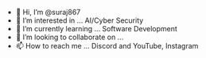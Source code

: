 - 👋 Hi, I’m @suraj867
- 👀 I’m interested in ... AI/Cyber Security
- 🌱 I’m currently learning ... Software Development
- 💞️ I’m looking to collaborate on ...
- 📫 How to reach me ... Discord and YouTube, Instagram

<!---
suraj867/suraj867 is a ✨ special ✨ repository because its `README.md` (this file) appears on your GitHub profile.
You can click the Preview link to take a look at your changes.
--->
